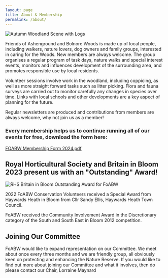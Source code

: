 ```yaml
---
layout: page
title: About & Membership
permalink: /about/
---
```


![Autumn Woodland Scene with Logs](uploads/2015/11/AGW-3-KIMS-PHOTO-640x427.jpg)

Friends of Ashenground and Bolnore Woods is made up of local people, including walkers, nature lovers, dog owners and family groups, interested in caring for the Woods. New members are always welcome. The group organises a regular program of task days, nature walks and special interest events, monitors and influences development of the surrounding area, and promotes responsible use by local residents.

Volunteer sessions involve work in the woodland, including coppicing, as well as more straight forward tasks such as litter picking. Flora and fauna surveys are carried out to monitor carefully any changes in species over time. Links with local schools and other developments are a key aspect of planning for the future.

Regular newsletters are produced and contributions from members are always welcome, why not join us as a member!
### Every membership helps us to continue running all of our events for free, download the form here:

[FOABW Membership Form 2024.pdf](uploads/2024/FOABW.Membership.Form.2024.pdf)


## Royal Horticultural Society and Britain in Bloom 2023 present us with an "Outstanding" Award!

![RHS Britain in Bloom Outstanding Award for FoABW](uploads/2024/bloom.jpg)


2022 FoABW Conservation Volunteers received a Special Award from Haywards Heath in Bloom from Cllr Sandy Ellis, Haywards Heath Town Council.

FoABW received the Community Involvement Award in the Discretionary category of the South and South East in Bloom 2012 competition.


## Joining Our Committee

FoABW would like to expand representation on our Committee. We meet about once every three months and we are friendly group, all obviously keen on protecting and enhancing the Nature Reserve. If you would like to find out more about joining our Committee and what it involves, then do please contact our Chair, Lorraine Maynard
